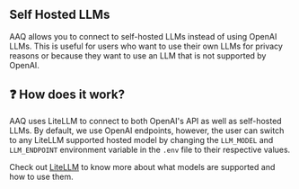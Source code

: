 ## Self Hosted LLMs

AAQ allows you to connect to self-hosted LLMs instead of using OpenAI LLMs. This is useful for users who want to use their own LLMs for privacy reasons or because they want to use an LLM that is not supported by OpenAI.

## :question: How does it work?

AAQ uses LiteLLM to connect to both OpenAI's API as well as self-hosted LLMs. By default, we use OpenAI endpoints, however, the user can switch to any LiteLLM supported hosted model by changing the `LLM_MODEL` and `LLM_ENDPOINT` environment variable in the `.env` file to their respective values.

Check out [LiteLLM](https://docs.litellm.ai/docs/providers) to know more about what models are supported and how to use them.
